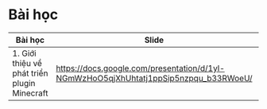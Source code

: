 # Bài học

| Bài học                                      | Slide                                                                                | Video |
|----------------------------------------------|--------------------------------------------------------------------------------------|-------|
| 1. Giới thiệu về phát triển plugin Minecraft | https://docs.google.com/presentation/d/1yl-NGmWzHoO5qjXhUhtatj1ppSip5nzpqu_b33RWoeU/ |       |